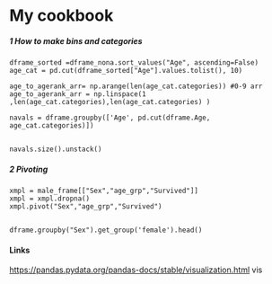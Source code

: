 
# My cookbook
##### 1 How to make bins and categories


```
dframe_sorted =dframe_nona.sort_values("Age", ascending=False)
age_cat = pd.cut(dframe_sorted["Age"].values.tolist(), 10)

age_to_agerank_arr= np.arange(len(age_cat.categories)) #0-9 arr
age_to_agerank_arr = np.linspace(1 ,len(age_cat.categories),len(age_cat.categories) )

navals = dframe.groupby(['Age', pd.cut(dframe.Age, age_cat.categories)])


navals.size().unstack()
```

##### 2 Pivoting
```
xmpl = male_frame[["Sex","age_grp","Survived"]]
xmpl = xmpl.dropna()
xmpl.pivot("Sex","age_grp","Survived")


dframe.groupby("Sex").get_group('female').head()
```



#### Links
https://pandas.pydata.org/pandas-docs/stable/visualization.html vis